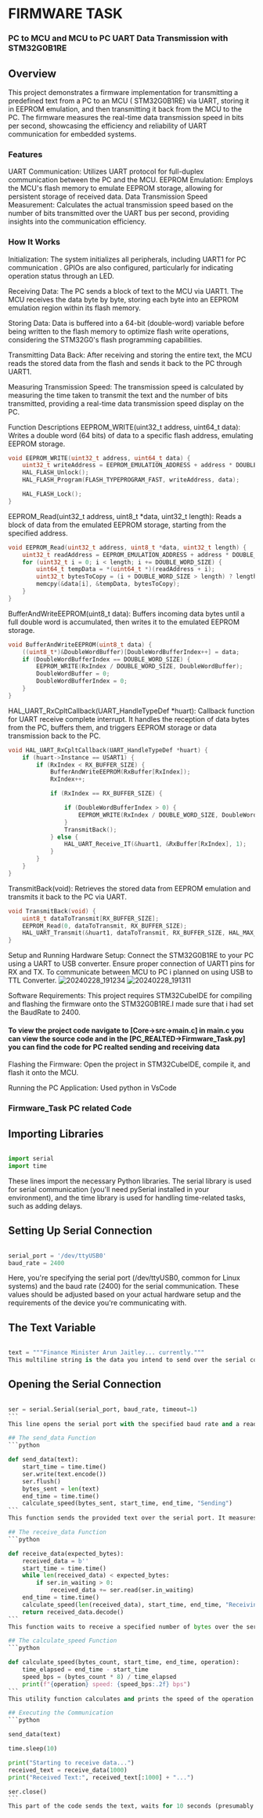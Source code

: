 # FIRMWARE TASK
### PC to MCU and MCU to PC UART Data Transmission with STM32G0B1RE
## Overview
This project demonstrates a firmware implementation for transmitting a predefined text from a PC to an MCU ( STM32G0B1RE) via UART, storing it in EEPROM emulation, and then transmitting it back from the MCU to the PC. The firmware measures the real-time data transmission speed in bits per second, showcasing the efficiency and reliability of UART communication for embedded systems.

### Features
UART Communication: Utilizes UART protocol for full-duplex communication between the PC and the MCU.
EEPROM Emulation: Employs the MCU's flash memory to emulate EEPROM storage, allowing for persistent storage of received data.
Data Transmission Speed Measurement: Calculates the actual transmission speed based on the number of bits transmitted over the UART bus per second, providing insights into the communication efficiency.

### How It Works

Initialization: The system initializes all peripherals, including UART1 for PC communication . GPIOs are also configured, particularly for indicating operation status through an LED.

Receiving Data: The PC sends a block of text to the MCU via UART1. The MCU receives the data byte by byte, storing each byte into an EEPROM emulation region within its flash memory.

Storing Data: Data is buffered into a 64-bit (double-word) variable before being written to the flash memory to optimize flash write operations, considering the STM32G0's flash programming capabilities.

Transmitting Data Back: After receiving and storing the entire text, the MCU reads the stored data from the flash and sends it back to the PC through UART1.

Measuring Transmission Speed: The transmission speed is calculated by measuring the time taken to transmit the text and the number of bits transmitted, providing a real-time data transmission speed display on the PC.

Function Descriptions
EEPROM_WRITE(uint32_t address, uint64_t data): Writes a double word (64 bits) of data to a specific flash address, emulating EEPROM storage.
```c
void EEPROM_WRITE(uint32_t address, uint64_t data) {
    uint32_t writeAddress = EEPROM_EMULATION_ADDRESS + address * DOUBLE_WORD_SIZE;
    HAL_FLASH_Unlock();
    HAL_FLASH_Program(FLASH_TYPEPROGRAM_FAST, writeAddress, data);

    HAL_FLASH_Lock();
}
```
EEPROM_Read(uint32_t address, uint8_t *data, uint32_t length): Reads a block of data from the emulated EEPROM storage, starting from the specified address.
```c
void EEPROM_Read(uint32_t address, uint8_t *data, uint32_t length) {
    uint32_t readAddress = EEPROM_EMULATION_ADDRESS + address * DOUBLE_WORD_SIZE;
    for (uint32_t i = 0; i < length; i += DOUBLE_WORD_SIZE) {
        uint64_t tempData = *(uint64_t *)(readAddress + i);
        uint32_t bytesToCopy = (i + DOUBLE_WORD_SIZE > length) ? length % DOUBLE_WORD_SIZE : DOUBLE_WORD_SIZE;
        memcpy(&data[i], &tempData, bytesToCopy);
    }
}
```
BufferAndWriteEEPROM(uint8_t data): Buffers incoming data bytes until a full double word is accumulated, then writes it to the emulated EEPROM storage.
```c
void BufferAndWriteEEPROM(uint8_t data) {
    ((uint8_t*)&DoubleWordBuffer)[DoubleWordBufferIndex++] = data;
    if (DoubleWordBufferIndex == DOUBLE_WORD_SIZE) {
        EEPROM_WRITE(RxIndex / DOUBLE_WORD_SIZE, DoubleWordBuffer);
        DoubleWordBuffer = 0;
        DoubleWordBufferIndex = 0;
    }
}
```
HAL_UART_RxCpltCallback(UART_HandleTypeDef *huart): Callback function for UART receive complete interrupt. It handles the reception of data bytes from the PC, buffers them, and triggers EEPROM storage or data transmission back to the PC.
```c
void HAL_UART_RxCpltCallback(UART_HandleTypeDef *huart) {
    if (huart->Instance == USART1) {
        if (RxIndex < RX_BUFFER_SIZE) {
            BufferAndWriteEEPROM(RxBuffer[RxIndex]);
            RxIndex++;

            if (RxIndex == RX_BUFFER_SIZE) {

                if (DoubleWordBufferIndex > 0) {
                    EEPROM_WRITE(RxIndex / DOUBLE_WORD_SIZE, DoubleWordBuffer);
                }
                TransmitBack();
            } else {
                HAL_UART_Receive_IT(&huart1, &RxBuffer[RxIndex], 1);
            }
        }
    }
}
```
TransmitBack(void): Retrieves the stored data from EEPROM emulation and transmits it back to the PC via UART.
```c
void TransmitBack(void) {
    uint8_t dataToTransmit[RX_BUFFER_SIZE];
    EEPROM_Read(0, dataToTransmit, RX_BUFFER_SIZE);
    HAL_UART_Transmit(&huart1, dataToTransmit, RX_BUFFER_SIZE, HAL_MAX_DELAY);
}
```

Setup and Running
Hardware Setup: Connect the STM32G0B1RE to your PC using a UART to USB converter. Ensure proper connection of UART1 pins for RX and TX. To communicate between MCU to PC i planned on using USB to TTL Converter.
![20240228_191234](https://github.com/poojith7mannepalli/Firmware_Task/assets/66217036/53cb2df6-9cef-483f-bc9a-21a70cb97a40)
![20240228_191311](https://github.com/poojith7mannepalli/Firmware_Task/assets/66217036/9d8f5a88-cea1-4d77-a3c4-e5b46e24b999)

Software Requirements: This project requires STM32CubeIDE for compiling and flashing the firmware onto the STM32G0B1RE.I made sure that i had set the BaudRate to 2400.
#### To view the project code navigate to [Core->src->main.c] in main.c you can view the source code and in the [PC_REALTED->Firmware_Task.py] you can find the code for PC realted sending and receiving data
Flashing the Firmware: Open the project in STM32CubeIDE, compile it, and flash it onto the MCU.

Running the PC Application: Used python in VsCode
### Firmware_Task PC related Code
## Importing Libraries
```python

import serial
import time
```
These lines import the necessary Python libraries. The serial library is used for serial communication (you'll need pySerial installed in your environment), and the time library is used for handling time-related tasks, such as adding delays.

## Setting Up Serial Connection
```python

serial_port = '/dev/ttyUSB0'
baud_rate = 2400
```
Here, you're specifying the serial port (/dev/ttyUSB0, common for Linux systems) and the baud rate (2400) for the serial communication. These values should be adjusted based on your actual hardware setup and the requirements of the device you're communicating with.

## The Text Variable
```python

text = """Finance Minister Arun Jaitley... currently."""
This multiline string is the data you intend to send over the serial connection. It appears to be a snippet of a news article.
```
## Opening the Serial Connection
````python

ser = serial.Serial(serial_port, baud_rate, timeout=1)
```
This line opens the serial port with the specified baud rate and a read timeout of 1 second. A timeout is useful to avoid blocking the code indefinitely if no data is received.

## The send_data Function
```python

def send_data(text):
    start_time = time.time()
    ser.write(text.encode())
    ser.flush()
    bytes_sent = len(text)
    end_time = time.time()
    calculate_speed(bytes_sent, start_time, end_time, "Sending")
```
This function sends the provided text over the serial port. It measures the time taken to send the data and calculates the sending speed in bits per second (bps). The flush() method ensures that all written data is sent out immediately.

## The receive_data Function
```python

def receive_data(expected_bytes):
    received_data = b''
    start_time = time.time()
    while len(received_data) < expected_bytes:
        if ser.in_waiting > 0:
            received_data += ser.read(ser.in_waiting)
    end_time = time.time()
    calculate_speed(len(received_data), start_time, end_time, "Receiving")
    return received_data.decode()
```
This function waits to receive a specified number of bytes over the serial port, measuring the time taken and calculating the receiving speed in bps. It continues reading data until the expected number of bytes is received or the timeout occurs. The received data is then decoded from bytes to a string before being returned.

## The calculate_speed Function
```python

def calculate_speed(bytes_count, start_time, end_time, operation):
    time_elapsed = end_time - start_time
    speed_bps = (bytes_count * 8) / time_elapsed
    print(f"{operation} speed: {speed_bps:.2f} bps")
```
This utility function calculates and prints the speed of the operation (sending or receiving) in bps.

## Executing the Communication
```python

send_data(text)

time.sleep(10)

print("Starting to receive data...")
received_text = receive_data(1000)
print("Received Text:", received_text[:1000] + "...")

ser.close()
```
This part of the code sends the text, waits for 10 seconds (presumably to allow the receiving side to process and start sending data back), and then attempts to receive up to 1000 bytes of data. Finally, it closes the serial connection.


